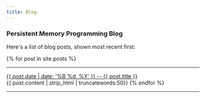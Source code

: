 ```yaml
---
title: Blog
---
```


### Persistent Memory Programming Blog

Here's a list of blog posts, shown most recent first:

{% for post in site.posts %}
<hr>
<a href="{{ post.url }}">{{ post.date | date: '%B %d, %Y' }}&nbsp;--&nbsp;{{ post.title }}</a><br>
{{ post.content | strip_html | truncatewords:50}}
{% endfor %}
<hr>
